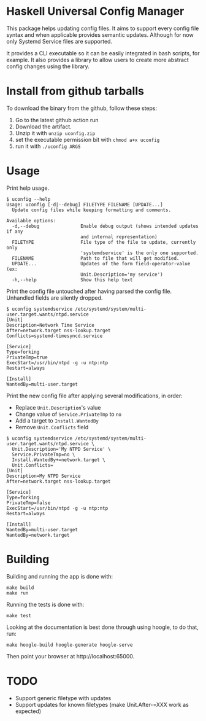 # Haskell Universal Config Manager

This package helps updating config files. It aims to support every
config file syntax and when applicable provides semantic updates.
Although for now only Systemd Service files are supported.

It provides a CLI executable so it can be easily integrated in bash
scripts, for example. It also provides a library to allow users to
create more abstract config changes using the library.

# Install from github tarballs

To download the binary from the github, follow these steps:
1. Go to the latest github action run
2. Download the artifact.
3. Unzip it with `unzip uconfig.zip`
4. set the executable permission bit with `chmod a+x uconfig`
5. run it with `./uconfig ARGS`

# Usage

Print help usage.

```
$ uconfig --help
Usage: uconfig [-d|--debug] FILETYPE FILENAME [UPDATE...]
  Update config files while keeping formatting and comments.

Available options:
  -d,--debug               Enable debug output (shows intended updates if any
                           and internal representation)
  FILETYPE                 File type of the file to update, currently only
                           'systemdservice' is the only one supported.
  FILENAME                 Path to file that will get modified.
  UPDATE...                Updates of the form field-operator-value (ex:
                           Unit.Description='my service')
  -h,--help                Show this help text
```

Print the config file untouched after having parsed the config file.
Unhandled fields are silently dropped.

```
$ uconfig systemdservice /etc/systemd/system/multi-user.target.wants/ntpd.service
[Unit]
Description=Network Time Service
After=network.target nss-lookup.target
Conflicts=systemd-timesyncd.service

[Service]
Type=forking
PrivateTmp=true
ExecStart=/usr/bin/ntpd -g -u ntp:ntp
Restart=always

[Install]
WantedBy=multi-user.target
```

Print the new config file after applying several modifications, in
order:
- Replace `Unit.Description`'s value
- Change value of `Service.PrivateTmp` to `no`
- Add a target to `Install.WantedBy`
- Remove `Unit.Conflicts` field

```
$ uconfig systemdservice /etc/systemd/system/multi-user.target.wants/ntpd.service \
  Unit.Description='My NTPD Service' \
  Service.PrivateTmp=no \
  Install.WantedBy+=network.target \
  Unit.Conflicts=
[Unit]
Description=My NTPD Service
After=network.target nss-lookup.target

[Service]
Type=forking
PrivateTmp=false
ExecStart=/usr/bin/ntpd -g -u ntp:ntp
Restart=always

[Install]
WantedBy=multi-user.target
WantedBy=network.target
```

# Building

Building and running the app is done with:

```
make build
make run
```

Running the tests is done with:

```
make test
```

Looking at the documentation is best done through using hoogle, to do
that, run:

```
make hoogle-build hoogle-generate hoogle-serve
```

Then point your browser at http://localhost:65000.

# TODO

- Support generic filetype with updates
- Support updates for known filetypes (make Unit.After-=XXX work as expected)
